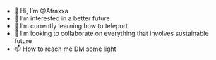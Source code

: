 - 👋 Hi, I’m @Atraxxa
- 👀 I’m interested in a better future
- 🌱 I’m currently learning how to teleport
- 💞️ I’m looking to collaborate on everything that involves sustainable future
- 📫 How to reach me DM some light

<!---
Atraxxa/Atraxxa is a ✨ special ✨ repository because its `README.md` (this file) appears on your GitHub profile.
You can click the Preview link to take a look at your changes.
--->
